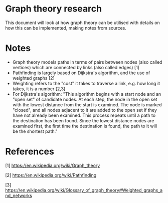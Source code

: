 # Graph theory research
This document will look at how graph theory can be utilised with details on how this can be implemented, making notes from sources.

# Notes
- Graph theory models paths in terms of pairs between nodes (also called vertices) which are connected by links (also called edges) [1]
- Pathfinding is largely based on Dijkstra's algorithm, and the use of weighted graphs [2]
- Weighting refers to the "cost" it takes to traverse a link, e.g. how long it takes, it is a number [2,3]
- For Dijkstra's algorithm:
    "This algorithm begins with a start node and an "open set" of candidate nodes. At each step, the node in the open set with the lowest distance from the start is examined. The node is marked "closed", and all nodes adjacent to it are added to the open set if they have not already been examined. This process repeats until a path to the destination has been found. Since the lowest distance nodes are examined first, the first time the destination is found, the path to it will be the shortest path."

# References
[1] https://en.wikipedia.org/wiki/Graph_theory

[2] https://en.wikipedia.org/wiki/Pathfinding

[3] https://en.wikipedia.org/wiki/Glossary_of_graph_theory#Weighted_graphs_and_networks
